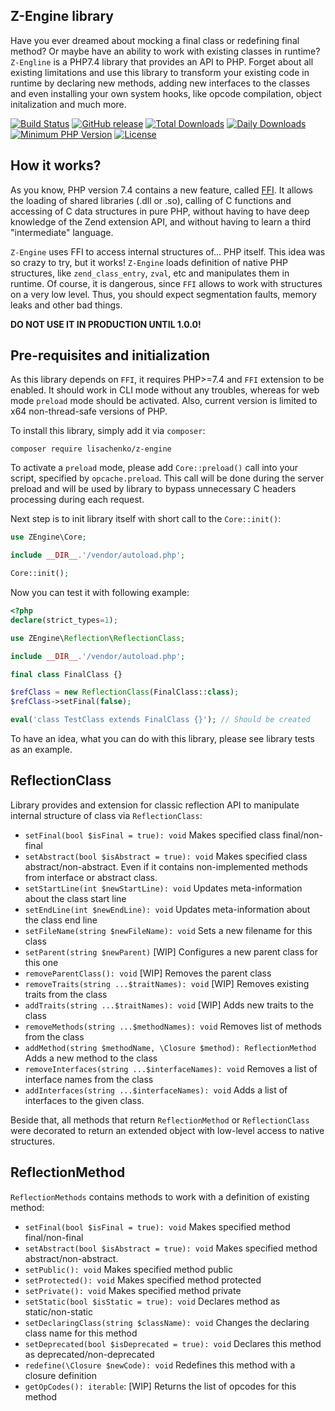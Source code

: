 Z-Engine library
-----------------

Have you ever dreamed about mocking a final class or redefining final method? Or maybe have an ability to work with existing classes in runtime?
`Z-Engline` is a PHP7.4 library that provides an API to PHP. Forget about all existing limitations and use this library to transform your existing code in runtime by declaring new methods, adding new interfaces to the classes and even installing your own system hooks, like opcode compilation, object initalization and much more.

[![Build Status](https://secure.travis-ci.org/lisachenko/z-engine.png?branch=master)](https://travis-ci.org/lisachenko/z-engine)
[![GitHub release](https://img.shields.io/github/release/lisachenko/z-engine.svg)](https://github.com/lisachenko/z-engine/releases/latest)
[![Total Downloads](https://img.shields.io/packagist/dt/lisachenko/z-engine.svg)](https://packagist.org/packages/lisachenko/z-engine)
[![Daily Downloads](https://img.shields.io/packagist/dd/lisachenko/z-engine.svg)](https://packagist.org/packages/lisachenko/z-engine)
[![Minimum PHP Version](http://img.shields.io/badge/php-%3E%3D%207.4-8892BF.svg)](https://php.net/)
[![License](https://img.shields.io/packagist/l/lisachenko/z-engine.svg)](https://packagist.org/packages/lisachenko/z-engine)

How it works?
------------

As you know, PHP version 7.4 contains a new feature, called [FFI](https://www.php.net/manual/en/book.ffi.php). It allows the loading of shared libraries (.dll or .so), calling of C functions and accessing of C data structures in pure PHP, without having to have deep knowledge of the Zend extension API, and without having to learn a third "intermediate" language.

`Z-Engine` uses FFI to access internal structures of... PHP itself. This idea was so crazy to try, but it works! `Z-Engine` loads definition of native PHP structures, like `zend_class_entry`, `zval`, etc and manipulates them in runtime. Of course, it is dangerous, since `FFI` allows to work with structures on a very low level. Thus, you should expect segmentation faults, memory leaks and other bad things.

**DO NOT USE IT IN PRODUCTION UNTIL 1.0.0!**

Pre-requisites and initialization
--------------

As this library depends on `FFI`, it requires PHP>=7.4 and `FFI` extension to be enabled.
It should work in CLI mode without any troubles, whereas for web mode `preload` mode should be activated.
Also, current version is limited to x64 non-thread-safe versions of PHP.

To install this library, simply add it via `composer`:
```shell script
composer require lisachenko/z-engine
```
To activate a `preload` mode, please add `Core::preload()` call into your script, specified by `opcache.preload`. This call will be done during the server preload and will be used by library to bypass unnecessary C headers processing during each request.

Next step is to init library itself with short call to the `Core::init()`:
```php
use ZEngine\Core;

include __DIR__.'/vendor/autoload.php';

Core::init();
```

Now you can test it with following example:
```php
<?php
declare(strict_types=1);

use ZEngine\Reflection\ReflectionClass;

include __DIR__.'/vendor/autoload.php';

final class FinalClass {}

$refClass = new ReflectionClass(FinalClass::class);
$refClass->setFinal(false);

eval('class TestClass extends FinalClass {}'); // Should be created
```

To have an idea, what you can do with this library, please see library tests as an example.

ReflectionClass
------------

Library provides and extension for classic reflection API to manipulate internal structure of class via `ReflectionClass`:
  - `setFinal(bool $isFinal = true): void` Makes specified class final/non-final
  - `setAbstract(bool $isAbstract = true): void` Makes specified class abstract/non-abstract. Even if it contains non-implemented methods from interface or abstract class.
  - `setStartLine(int $newStartLine): void` Updates meta-information about the class start line
  - `setEndLine(int $newEndLine): void` Updates meta-information about the class end line
  - `setFileName(string $newFileName): void` Sets a new filename for this class
  - `setParent(string $newParent)` \[WIP\] Configures a new parent class for this one
  - `removeParentClass(): void` \[WIP\] Removes the parent class
  - `removeTraits(string ...$traitNames): void` \[WIP\] Removes existing traits from the class
  - `addTraits(string ...$traitNames): void` \[WIP\] Adds new traits to the class
  - `removeMethods(string ...$methodNames): void` Removes list of methods from the class
  - `addMethod(string $methodName, \Closure $method): ReflectionMethod` Adds a new method to the class
  - `removeInterfaces(string ...$interfaceNames): void` Removes a list of interface names from the class
  - `addInterfaces(string ...$interfaceNames): void` Adds a list of interfaces to the given class.

Beside that, all methods that return `ReflectionMethod` or `ReflectionClass` were decorated to return an extended object with low-level access to native structures.

ReflectionMethod
-------------

 `ReflectionMethods` contains methods to work with a definition of existing method:

   - `setFinal(bool $isFinal = true): void` Makes specified method final/non-final
   - `setAbstract(bool $isAbstract = true): void` Makes specified method abstract/non-abstract.
   - `setPublic(): void` Makes specified method public
   - `setProtected(): void` Makes specified method protected
   - `setPrivate(): void` Makes specified method private
   - `setStatic(bool $isStatic = true): void` Declares method as static/non-static
   - `setDeclaringClass(string $className): void` Changes the declaring class name for this method
   - `setDeprecated(bool $isDeprecated = true): void` Declares this method as deprecated/non-deprecated
   - `redefine(\Closure $newCode): void` Redefines this method with a closure definition
   - `getOpCodes(): iterable`: \[WIP\] Returns the list of opcodes for this method
